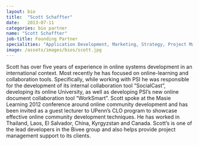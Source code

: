 ```yaml
---
layout: bio
title:  "Scott Schaffter"
date:   2013-07-11
categories: bio partner
name: "Scott Schaffter"
job-title: Founding Partner
specialities: "Application Development, Marketing, Strategy, Project Management"
image: /assets/images/bios/scott.jpg
---
```


Scott has over five years of experience in online systems development in an international context. Most recently he has focused on online-learning and collaboration tools. Specifically, while working with PSI he was responsible for the development of its internal collaboration tool “SocialCast”, developing its online University, as well as developing PSI’s new online document collaboration tool “WorkSmart”. Scott spoke at the Masie Learning 2012 conference around online community development and has been invited as a guest lecturer to UPenn’s CLO program to showcase effective online community development techniques. He has worked in Thailand, Laos, El Salvador, China, Kyrgyzstan and Canada. Scott’s is one of the lead developers in the Bivee group and also helps provide project management support to its clients. 